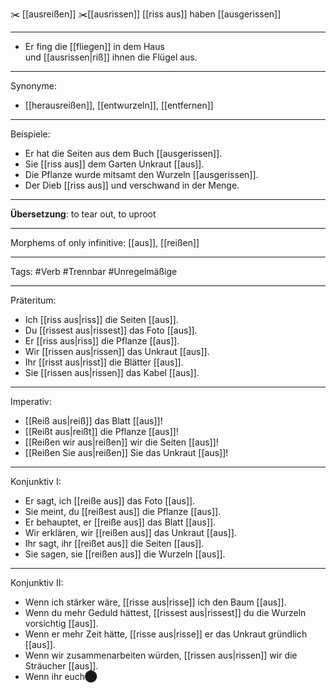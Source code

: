 ✂️ [[ausreißen]] ✂️[[ausrissen]]
[[riss aus]]
haben [[ausgerissen]]

---

- Er fing die [[fliegen]] in dem Haus  
  und [[ausrissen|riß]] ihnen die Flügel aus.

---

Synonyme:

- [[herausreißen]], [[entwurzeln]], [[entfernen]]

---

Beispiele:

- Er hat die Seiten aus dem Buch [[ausgerissen]].
- Sie [[riss aus]] dem Garten Unkraut [[aus]].
- Die Pflanze wurde mitsamt den Wurzeln [[ausgerissen]].
- Der Dieb [[riss aus]] und verschwand in der Menge.

---

**Übersetzung**: to tear out, to uproot

---

Morphems of only infinitive:
[[aus]], [[reißen]]

---

Tags:
#Verb #Trennbar #Unregelmäßige

---

Präteritum:

- Ich [[riss aus|riss]] die Seiten [[aus]].
- Du [[rissest aus|rissest]] das Foto [[aus]].
- Er [[riss aus|riss]] die Pflanze [[aus]].
- Wir [[rissen aus|rissen]] das Unkraut [[aus]].
- Ihr [[risst aus|risst]] die Blätter [[aus]].
- Sie [[rissen aus|rissen]] das Kabel [[aus]].

---

Imperativ:

- [[Reiß aus|reiß]] das Blatt [[aus]]!
- [[Reißt aus|reißt]] die Pflanze [[aus]]!
- [[Reißen wir aus|reißen]] wir die Seiten [[aus]]!
- [[Reißen Sie aus|reißen]] Sie das Unkraut [[aus]]!

---

Konjunktiv I:

- Er sagt, ich [[reiße aus]] das Foto [[aus]].
- Sie meint, du [[reißest aus]] die Pflanze [[aus]].
- Er behauptet, er [[reiße aus]] das Blatt [[aus]].
- Wir erklären, wir [[reißen aus]] das Unkraut [[aus]].
- Ihr sagt, ihr [[reißet aus]] die Seiten [[aus]].
- Sie sagen, sie [[reißen aus]] die Wurzeln [[aus]].

---

Konjunktiv II:

- Wenn ich stärker wäre, [[risse aus|risse]] ich den Baum [[aus]].
- Wenn du mehr Geduld hättest, [[rissest aus|rissest]] du die Wurzeln vorsichtig [[aus]].
- Wenn er mehr Zeit hätte, [[risse aus|risse]] er das Unkraut gründlich [[aus]].
- Wenn wir zusammenarbeiten würden, [[rissen aus|rissen]] wir die Sträucher [[aus]].
- Wenn ihr euch​⬤
